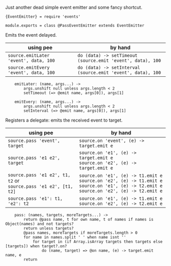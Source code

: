 Just another dead simple event emitter and some fancy shortcut.

	{EventEmitter} = require 'events'

	module.exports = class @PassEventEmitter extends EventEmitter

Emits the event delayed.

using pee | by hand
--------- | -------
`source.emitLater 'event', data, 100` | `do (data) -> setTimeout (source.emit 'event', data), 100`
`source.emitEvery 'event', data, 100` | `do (data) -> setInterval (source.emit 'event', data), 100`

		emitLater: (name, args...) ->
			args.unshift null unless args.length < 2
			setTimeout (=> @emit name, args[0]), args[1]

		emitEvery: (name, args...) ->
			args.unshift null unless args.length < 2
			setInterval (=> @emit name, args[0]), args[1]

Registers a delegate: emits the received event to target.

using pee | by hand
--------- | -------
`source.pass 'event', target` | `source.on 'event', (e) -> target.emit e`
`source.pass 'e1 e2', target` | `source.on 'e1', (e) -> target.emit e` <br/> `source.on 'e2', (e) -> target.emit e`
`source.pass 'e1 e2', t1, t2` or <br/> `source.pass 'e1 e2', [t1, t2]` | `source.on 'e1', (e) -> t1.emit e` <br/> `source.on 'e2', (e) -> t1.emit e` <br/> `source.on 'e1', (e) -> t2.emit e` <br/> `source.on 'e2', (e) -> t2.emit e`
`source.pass 'e1': t1, 'e2': t2` | `source.on 'e1', (e) -> t1.emit e` <br/> `source.on 'e2', (e) -> t2.emit e`

		pass: (names, targets, moreTargets...) ->
			return @pass name, t for own name, t of names if names is Object(names) and not targets?
			return unless targets?
			@pass names, moreTargets if moreTargets.length > 0
			for name in names.split ' ' when name isnt ''
				for target in (if Array.isArray targets then targets else [targets]) when target?.on?
					do (name, target) => @on name, (e) -> target.emit name, e
			return
